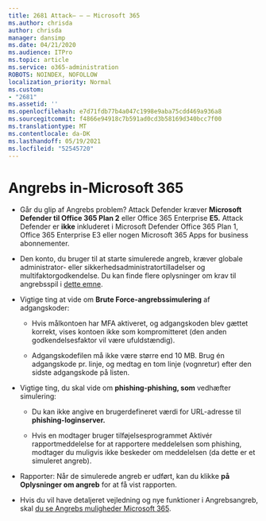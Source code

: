 ```yaml
---
title: 2681 Attack– – – Microsoft 365
ms.author: chrisda
author: chrisda
manager: dansimp
ms.date: 04/21/2020
ms.audience: ITPro
ms.topic: article
ms.service: o365-administration
ROBOTS: NOINDEX, NOFOLLOW
localization_priority: Normal
ms.custom:
- "2681"
ms.assetid: ''
ms.openlocfilehash: e7d71fdb77b4a047c1998e9aba75cdd469a936a8
ms.sourcegitcommit: f4866e94918c7b591ad0cd3b58169d340bcc7f00
ms.translationtype: MT
ms.contentlocale: da-DK
ms.lasthandoff: 05/19/2021
ms.locfileid: "52545720"
---
```

# <a name="attack-simulator-in-microsoft-365"></a>Angrebs in-Microsoft 365

- Går du glip af Angrebs problem? Attack Defender kræver **Microsoft Defender til Office 365 Plan 2** eller Office 365 Enterprise **E5.** Attack Defender er **ikke** inkluderet i Microsoft Defender Office 365 Plan 1, Office 365 Enterprise E3 eller nogen Microsoft 365 Apps for business abonnementer.

- Den konto, du bruger til at starte simulerede angreb, kræver globale administrator- eller sikkerhedsadministratortilladelser og multifaktorgodkendelse. Du kan finde flere oplysninger om krav til angrebsspil i [dette emne](/microsoft-365/security/office-365-security/attack-simulator).

- Vigtige ting at vide om **Brute Force-angrebssimulering** af adgangskoder:

  - Hvis målkontoen har MFA aktiveret, og adgangskoden blev gættet korrekt, vises kontoen ikke som kompromitteret (den anden godkendelsesfaktor vil være ufuldstændig).

  - Adgangskodefilen må ikke være større end 10 MB. Brug én adgangskode pr. linje, og medtag en tom linje (vognretur) efter den sidste adgangskode på listen.

- Vigtige ting, du skal vide om **phishing-phishing, som** vedhæfter simulering:

  - Du kan ikke angive en brugerdefineret værdi for URL-adresse til **phishing-loginserver.**

  - Hvis en modtager [](/microsoft-365/security/office-365-security/enable-the-report-message-add-in) bruger tilføjelsesprogrammet Aktivér rapportmeddelelse for at rapportere meddelelsen som phishing, modtager du muligvis ikke beskeder om meddelelsen (da dette er et simuleret angreb).

- Rapporter: Når de simulerede angreb er udført, kan du klikke **på Oplysninger om angreb** for at få vist rapporten.

- Hvis du vil have detaljeret vejledning og nye funktioner i Angrebsangreb, skal [du se Angrebs muligheder Microsoft 365](/microsoft-365/security/office-365-security/attack-simulator).
